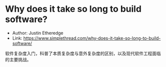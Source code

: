 # Why does it take so long to build software?

* Author: Justin Etheredge
* Link: https://www.simplethread.com/why-does-it-take-so-long-to-build-software/

软件复杂度入门，科普了本质复杂度与意外复杂度的区别，以及现代软件工程面临的主要挑战。
